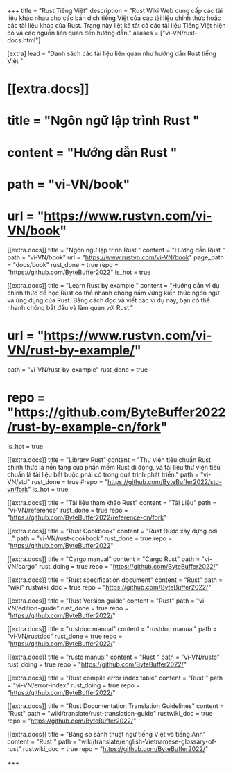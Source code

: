 +++
title = "Rust Tiếng Việt"
description = "Rust Wiki Web cung cấp các tài liệu khác nhau cho các bản dịch tiếng Việt của các tài liệu chính thức hoặc các tài liệu khác của Rust. Trang này liệt kê tất cả các tài liệu Tiếng Việt hiện có và các nguồn liên quan đến hướng dẫn."
aliases = ["vi-VN/rust-docs.html"]

[extra]
lead = "Danh sách các tài liệu liên quan như hướng dẫn  Rust tiếng Việt "

# [[extra.docs]]
# title = "Ngôn ngữ lập trình Rust "
# content = "Hướng dẫn Rust "
# path = "vi-VN/book"
# url = "https://www.rustvn.com/vi-VN/book"

[[extra.docs]]
title = "Ngôn ngữ lập trình Rust "
content = "Hướng dẫn Rust "
path = "vi-VN/book"
url = "https://www.rustvn.com/vi-VN/book"
page_path = "docs/book"
rust_done = true
repo = "https://github.com/ByteBuffer2022"
is_hot = true

[[extra.docs]]
title = "Learn Rust by example "
content = "Hướng dẫn ví dụ chính thức để học Rust có thể nhanh chóng nắm vững kiến thức ngôn ngữ và ứng dụng của Rust. Bằng cách đọc và viết các ví dụ này, bạn có thể nhanh chóng bắt đầu và làm quen với Rust."
# url = "https://www.rustvn.com/vi-VN/rust-by-example/"
path = "vi-VN/rust-by-example"
rust_done = true
# repo = "https://github.com/ByteBuffer2022/rust-by-example-cn/fork"
is_hot = true

[[extra.docs]]
title = "Library Rust"
content = "Thư viện tiêu chuẩn Rust chính thức là nền tảng của phần mềm Rust di động, và tài liệu thư viện tiêu chuẩn là tài liệu bắt buộc phải có trong quá trình phát triển."
path = "vi-VN/std"
rust_done = true
#repo = "https://github.com/ByteBuffer2022/std-vn/fork"
is_hot = true

[[extra.docs]]
title = "Tài liệu tham khảo Rust"
content = "Tài Liệu"
path = "vi-VN/reference"
rust_done = true
repo = "https://github.com/ByteBuffer2022/reference-cn/fork"

[[extra.docs]]
title = "Rust Cookbook"
content = "Rust Được xây dựng bởi ..."
path = "vi-VN/rust-cookbook"
rust_done = true
repo = "https://github.com/ByteBuffer2022"

[[extra.docs]]
title = "Cargo manual"
content = "Cargo Rust"
path = "vi-VN/cargo"
rust_doing = true
repo = "https://github.com/ByteBuffer2022/"

[[extra.docs]]
title = "Rust specification document"
content = "Rust"
path = "wiki"
rustwiki_doc = true
repo = "https://github.com/ByteBuffer2022/"

[[extra.docs]]
title = "Rust Version guide"
content = "Rust"
path = "vi-VN/edition-guide"
rust_done = true
repo = "https://github.com/ByteBuffer2022/"

[[extra.docs]]
title = "rustdoc manual"
content = "rustdoc manual"
path = "vi-VN/rustdoc"
rust_done = true
repo = "https://github.com/ByteBuffer2022/"

[[extra.docs]]
title = "rustc manual"
content = "Rust "
path = "vi-VN/rustc"
rust_doing = true
repo = "https://github.com/ByteBuffer2022/"

[[extra.docs]]
title = "Rust compile error index table"
content = "Rust "
path = "vi-VN/error-index"
rust_doing = true
repo = "https://github.com/ByteBuffer2022/"

[[extra.docs]]
title = "Rust Documentation Translation Guidelines"
content = "Rust"
path = "wiki/translate/rust-translation-guide"
rustwiki_doc = true
repo = "https://github.com/ByteBuffer2022/"

[[extra.docs]]
title = "Bảng so sánh thuật ngữ tiếng Việt và tiếng Anh"
content = "Rust "
path = "wiki/translate/english-Vietnamese-glossary-of-rust"
rustwiki_doc = true
repo = "https://github.com/ByteBuffer2022/"

+++
